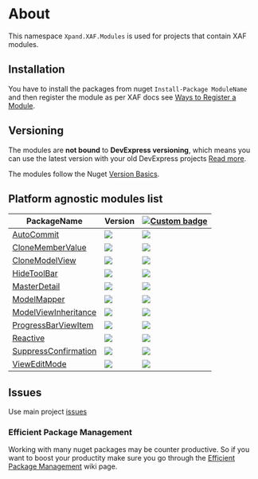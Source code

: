 # About

This namespace `Xpand.XAF.Modules` is used for projects that contain XAF modules. 

## Installation 
You have to install the packages from nuget `Install-Package ModuleName` and then register the module as per XAF docs see [Ways to Register a Module](https://documentation.devexpress.com/eXpressAppFramework/118047/Concepts/Application-Solution-Components/Ways-to-Register-a-Module). 


## Versioning
The modules are **not bound** to **DevExpress versioning**, which means you can use the latest version with your old DevExpress projects [Read more](https://github.com/eXpandFramework/XAF/tree/master/tools/Xpand.VersionConverter).

The modules follow the Nuget [Version Basics](https://docs.microsoft.com/en-us/nuget/reference/package-versioning#version-basics).

## Platform agnostic modules list
|PackageName|Version|[![Custom badge](https://img.shields.io/endpoint.svg?label=Nuget.org&url=https%3A%2F%2Fxpandnugetstats.azurewebsites.net%2Fapi%2Ftotals%2FXAF)](https://www.nuget.org/packages?q=Xpand.XAF)
|---|---|---|
[AutoCommit](https://github.com/eXpandFramework/DevExpress.XAF/tree/master/src/Modules/AutoCommit)|![](https://img.shields.io/nuget/v/Xpand.XAF.Modules.AutoCommit.svg?label=&style=flat)|![](https://img.shields.io/nuget/dt/Xpand.XAF.Modules.AutoCommit.svg?label=&style=flat)
[CloneMemberValue](https://github.com/eXpandFramework/DevExpress.XAF/tree/master/src/Modules/CloneMemberValue)|![](https://img.shields.io/nuget/v/Xpand.XAF.Modules.CloneMemberValue.svg?label=&style=flat)|![](https://img.shields.io/nuget/dt/Xpand.XAF.Modules.CloneMemberValue.svg?label=&style=flat)
[CloneModelView](https://github.com/eXpandFramework/DevExpress.XAF/tree/master/src/Modules/CloneModelView)|![](https://img.shields.io/nuget/v/Xpand.XAF.Modules.CloneModelView.svg?label=&style=flat)|![](https://img.shields.io/nuget/dt/Xpand.XAF.Modules.CloneModelView.svg?label=&style=flat)
[HideToolBar](https://github.com/eXpandFramework/DevExpress.XAF/tree/master/src/Modules/HideToolBar)|![](https://img.shields.io/nuget/v/Xpand.XAF.Modules.HideToolBar.svg?label=&style=flat)|![](https://img.shields.io/nuget/dt/Xpand.XAF.Modules.HideToolBar.svg?label=&style=flat)
[MasterDetail](https://github.com/eXpandFramework/DevExpress.XAF/tree/master/src/Modules/MasterDetail)|![](https://img.shields.io/nuget/v/Xpand.XAF.Modules.MasterDetail.svg?label=&style=flat)|![](https://img.shields.io/nuget/dt/Xpand.XAF.Modules.MasterDetail.svg?label=&style=flat)
[ModelMapper](https://github.com/eXpandFramework/DevExpress.XAF/tree/master/src/Modules/ModelMapper)|![](https://img.shields.io/nuget/v/Xpand.XAF.Modules.ModelMapper.svg?label=&style=flat)|![](https://img.shields.io/nuget/dt/Xpand.XAF.Modules.ModelMapper.svg?label=&style=flat)
[ModelViewInheritance](https://github.com/eXpandFramework/DevExpress.XAF/tree/master/src/Modules/ModelViewInheritance)|![](https://img.shields.io/nuget/v/Xpand.XAF.Modules.ModelViewInheritance.svg?label=&style=flat)|![](https://img.shields.io/nuget/dt/Xpand.XAF.Modules.ModelViewInheritance.svg?label=&style=flat)
[ProgressBarViewItem](https://github.com/eXpandFramework/DevExpress.XAF/tree/master/src/Modules/ProgressBarViewItem)|![](https://img.shields.io/nuget/v/Xpand.XAF.Modules.ProgressBarViewItem.svg?label=&style=flat)|![](https://img.shields.io/nuget/dt/Xpand.XAF.Modules.ProgressBarViewItem.svg?label=&style=flat)
[Reactive](https://github.com/eXpandFramework/DevExpress.XAF/tree/master/src/Modules/Reactive)|![](https://img.shields.io/nuget/v/Xpand.XAF.Modules.Reactive.svg?label=&style=flat)|![](https://img.shields.io/nuget/dt/Xpand.XAF.Modules.Reactive.svg?label=&style=flat)
[SuppressConfirmation](https://github.com/eXpandFramework/DevExpress.XAF/tree/master/src/Modules/SuppressConfirmation)|![](https://img.shields.io/nuget/v/Xpand.XAF.Modules.SuppressConfirmation.svg?label=&style=flat)|![](https://img.shields.io/nuget/dt/Xpand.XAF.Modules.SuppressConfirmation.svg?label=&style=flat)
[ViewEditMode](https://github.com/eXpandFramework/DevExpress.XAF/tree/master/src/Modules/ViewEditMode)|![](https://img.shields.io/nuget/v/Xpand.XAF.Modules.ViewEditMode.svg?label=&style=flat)|![](https://img.shields.io/nuget/dt/Xpand.XAF.Modules.ViewEditMode.svg?label=&style=flat)

## Issues
Use main project [issues](https://github.com/eXpandFramework/eXpand/issues/new/choose)

### Efficient Package Management

Working with many nuget packages may be counter productive. So if you want to boost your productity make sure you go through the [Efficient Package Management](https://github.com/eXpandFramework/DevExpress.XAF/wiki/Efficient-package-management) wiki page.
